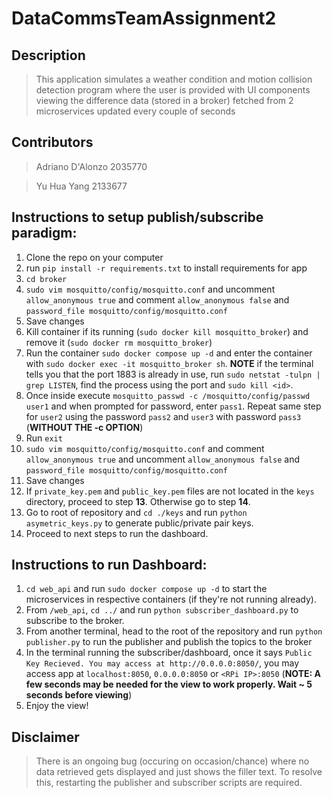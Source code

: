 # DataCommsTeamAssignment2

## Description
> This application simulates a weather condition and motion collision detection program where the user is provided with UI components viewing the difference data (stored in a broker) fetched from 2 microservices updated every couple of seconds

## Contributors
> Adriano D'Alonzo 2035770

> Yu Hua Yang 2133677

## Instructions to setup publish/subscribe paradigm:

1. Clone the repo on your computer
2. run `pip install -r requirements.txt` to install requirements for app
3. `cd broker`
4. `sudo vim mosquitto/config/mosquitto.conf` and uncomment `allow_anonymous true` and comment `allow_anonymous false` and `password_file mosquitto/config/mosquitto.conf`
5. Save changes
6. Kill container if its running (`sudo docker kill mosquitto_broker`) and remove it (`sudo docker rm mosquitto_broker`)
7. Run the container `sudo docker compose up -d` and enter the container with `sudo docker exec -it mosquitto_broker sh`. **NOTE** if the terminal tells you that the port 1883 is already in use, run `sudo netstat -tulpn | grep LISTEN`, find the process using the port and `sudo kill <id>`.
8. Once inside execute `mosquitto_passwd -c /mosquitto/config/passwd user1` and when prompted for password, enter `pass1`. Repeat same step for `user2` using the password `pass2` and `user3` with password `pass3` (**WITHOUT THE -c OPTION**)
9. Run `exit`
10. `sudo vim mosquitto/config/mosquitto.conf` and comment `allow_anonymous true` and uncomment `allow_anonymous false` and `password_file mosquitto/config/mosquitto.conf`
11. Save changes
12. If `private_key.pem` and `public_key.pem` files are not located in the `keys` directory, proceed to step **13**. Otherwise go to step **14**.
13. Go to root of repository and `cd ./keys` and run `python asymetric_keys.py` to generate public/private pair keys.
14. Proceed to next steps to run the dashboard.

## Instructions to run Dashboard:

1. `cd web_api` and run `sudo docker compose up -d` to start the microservices in respective containers (if they're not running already).
2. From `/web_api`, `cd ../` and run `python subscriber_dashboard.py` to subscribe to the broker.
3. From another terminal, head to the root of the repository and run `python publisher.py` to run the publisher and publish the topics to the broker
4. In the terminal running the subscriber/dashboard, once it says `Public Key Recieved. You may access at http://0.0.0.0:8050/`, you may access app at `localhost:8050`, `0.0.0.0:8050` or `<RPi IP>:8050` (**NOTE: A few seconds may be needed for the view to work properly. Wait ~ 5 seconds before viewing**)
5. Enjoy the view!

## Disclaimer
> There is an ongoing bug (occuring on occasion/chance) where no data retrieved gets displayed and just shows the filler text. To resolve this, restarting the publisher and subscriber scripts are required.
